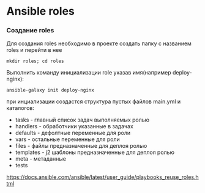 # Ansible roles
### Создание roles
Для создания roles необходимо в проекте создать папку с названием roles и перейти в нее
```
mkdir roles; cd roles
```
Выполнить команду инициализации role указав имя(например deploy-nginx):
```
ansible-galaxy init deploy-nginx
```
при инциализации создастся структура пустых файлов main.yml и каталогов:
- tasks - главный список задач выполняемых ролью
- handlers - обработчики указанные в задачах
- defaults - дефолтные переменные для роли
- vars - остальные переменные для роли
- files - файлы предназначенные для деплоя ролью
- templates - j2 шаблоны предназначенные для деплоя ролью
- meta - метаданные
- tests

https://docs.ansible.com/ansible/latest/user_guide/playbooks_reuse_roles.html
